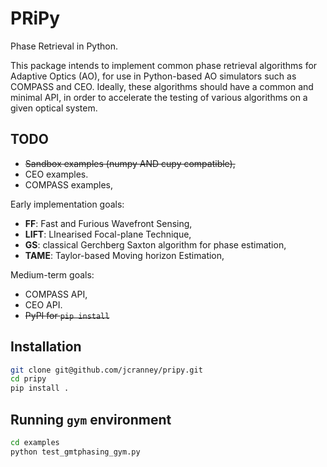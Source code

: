 # PRiPy
Phase Retrieval in Python.

This package intends to implement common phase retrieval algorithms for Adaptive Optics (AO), for use in Python-based AO simulators such as COMPASS and CEO. Ideally, these algorithms should have a common and minimal API, in order to accelerate the testing of various algorithms on a given optical system.

## TODO
 - ~~Sandbox examples (numpy AND cupy compatible),~~
 - CEO examples.
 - COMPASS examples,

Early implementation goals:
 - **FF**: Fast and Furious Wavefront Sensing,
 - **LIFT**: LInearised Focal-plane Technique,
 - **GS**: classical Gerchberg Saxton algorithm for phase estimation,
 - **TAME**: Taylor-based Moving horizon Estimation,

Medium-term goals:
 - COMPASS API,
 - CEO API.
 - ~~PyPI for `pip install`~~

## Installation
```bash
git clone git@github.com/jcranney/pripy.git
cd pripy
pip install .
```

## Running `gym` environment
```bash
cd examples
python test_gmtphasing_gym.py
```